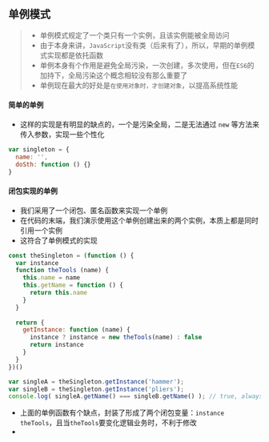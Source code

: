 ## 单例模式

> * 单例模式规定了一个类只有一个实例，且该实例能被全局访问 
> * 由于本身来讲，`JavaScript`没有类（后来有了），所以，早期的单例模式实现都是依托函数
> * 单例本身有个作用是避免全局污染，一次创建，多次使用，但在`ES6`的加持下，全局污染这个概念相较没有那么重要了
> * 单例现在最大的好处是`在使用对象时，才创建对象`，以提高系统性能

#### 简单的单例
* 这样的实现是有明显的缺点的，一个是污染全局，二是无法通过 `new` 等方法来传入参数，实现一些个性化

```js
var singleton = {
  name: '',
  doSth: function () {}
}
```

#### 闭包实现的单例
* 我们采用了一个闭包、匿名函数来实现一个单例
* 在代码的末端，我们演示使用这个单例创建出来的两个实例，本质上都是同时引用一个实例
* 这符合了单例模式的实现

```js
const theSingleton = (function () {
  var instance
  function theTools (name) {
    this.name = name
    this.getName = function () {
      return this.name
    }
  }
  
  return {
    getInstance: function (name) {
      instance ? instance = new theTools(name) : false
      return instance
    }
  }
})()

var singleA = theSingleton.getInstance('hammer');
var singleB = theSingleton.getInstance('pliers');
console.log( singleA.getName() === singleB.getName() ); // true, always hammer
```

* 上面的单例函数有个缺点，封装了形成了两个闭包变量：`instance theTools`，且当`theTools`要变化逻辑业务时，不利于修改
* 



